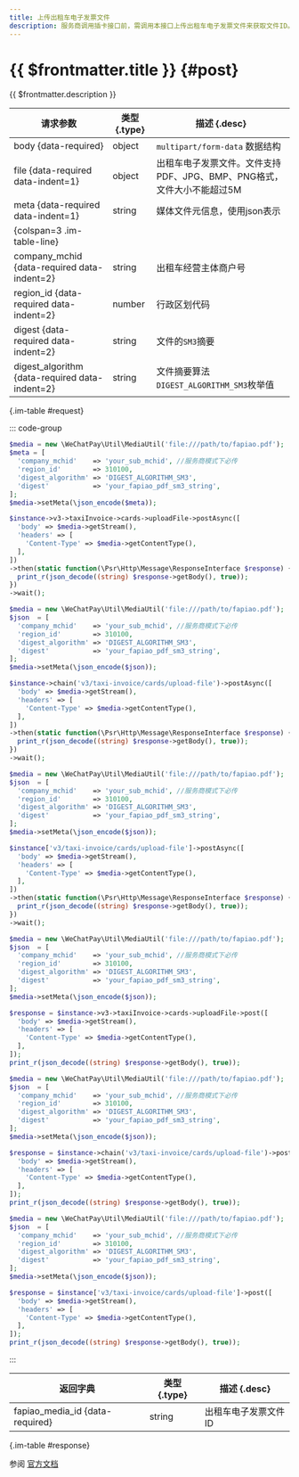 ```yaml
---
title: 上传出租车电子发票文件
description: 服务商调用插卡接口前，需调用本接口上传出租车电子发票文件来获取文件ID。文件ID有效期为3天，有效期内未成功调用插卡接口需重新调用本接口上传发票文件。
---
```


# {{ $frontmatter.title }} {#post}

{{ $frontmatter.description }}

| 请求参数 | 类型 {.type} | 描述 {.desc}
| --- | --- | ---
| body {data-required} | object | `multipart/form-data` 数据结构
| file {data-required data-indent=1} | object | 出租车电子发票文件。文件支持PDF、JPG、BMP、PNG格式，文件大小不能超过5M
| meta {data-required data-indent=1} | string | 媒体文件元信息，使用json表示
| {colspan=3 .im-table-line}
| company_mchid {data-required data-indent=2} | string | 出租车经营主体商户号
| region_id {data-required data-indent=2} | number | 行政区划代码
| digest {data-required data-indent=2} | string | 文件的`SM3`摘要
| digest_algorithm {data-required data-indent=2} | string | 文件摘要算法 `DIGEST_ALGORITHM_SM3`枚举值

{.im-table #request}

::: code-group

```php [异步纯链式]
$media = new \WeChatPay\Util\MediaUtil('file:///path/to/fapiao.pdf');
$meta = [
  'company_mchid'    => 'your_sub_mchid', //服务商模式下必传
  'region_id'        => 310100,
  'digest_algorithm' => 'DIGEST_ALGORITHM_SM3',
  'digest'           => 'your_fapiao_pdf_sm3_string',
];
$media->setMeta(\json_encode($meta));

$instance->v3->taxiInvoice->cards->uploadFile->postAsync([
  'body' => $media->getStream(),
  'headers' => [
    'Content-Type' => $media->getContentType(),
  ],
])
->then(static function(\Psr\Http\Message\ResponseInterface $response) {
  print_r(json_decode((string) $response->getBody(), true));
})
->wait();
```

```php [异步声明式]
$media = new \WeChatPay\Util\MediaUtil('file:///path/to/fapiao.pdf');
$json  = [
  'company_mchid'    => 'your_sub_mchid', //服务商模式下必传
  'region_id'        => 310100,
  'digest_algorithm' => 'DIGEST_ALGORITHM_SM3',
  'digest'           => 'your_fapiao_pdf_sm3_string',
];
$media->setMeta(\json_encode($json));

$instance->chain('v3/taxi-invoice/cards/upload-file')->postAsync([
  'body' => $media->getStream(),
  'headers' => [
    'Content-Type' => $media->getContentType(),
  ],
])
->then(static function(\Psr\Http\Message\ResponseInterface $response) {
  print_r(json_decode((string) $response->getBody(), true));
})
->wait();
```

```php [异步属性式]
$media = new \WeChatPay\Util\MediaUtil('file:///path/to/fapiao.pdf');
$json  = [
  'company_mchid'    => 'your_sub_mchid', //服务商模式下必传
  'region_id'        => 310100,
  'digest_algorithm' => 'DIGEST_ALGORITHM_SM3',
  'digest'           => 'your_fapiao_pdf_sm3_string',
];
$media->setMeta(\json_encode($json));

$instance['v3/taxi-invoice/cards/upload-file']->postAsync([
  'body' => $media->getStream(),
  'headers' => [
    'Content-Type' => $media->getContentType(),
  ],
])
->then(static function(\Psr\Http\Message\ResponseInterface $response) {
  print_r(json_decode((string) $response->getBody(), true));
})
->wait();
```

```php [同步纯链式]
$media = new \WeChatPay\Util\MediaUtil('file:///path/to/fapiao.pdf');
$json  = [
  'company_mchid'    => 'your_sub_mchid', //服务商模式下必传
  'region_id'        => 310100,
  'digest_algorithm' => 'DIGEST_ALGORITHM_SM3',
  'digest'           => 'your_fapiao_pdf_sm3_string',
];
$media->setMeta(\json_encode($json));

$response = $instance->v3->taxiInvoice->cards->uploadFile->post([
  'body' => $media->getStream(),
  'headers' => [
    'Content-Type' => $media->getContentType(),
  ],
]);
print_r(json_decode((string) $response->getBody(), true));
```

```php [同步声明式]
$media = new \WeChatPay\Util\MediaUtil('file:///path/to/fapiao.pdf');
$json  = [
  'company_mchid'    => 'your_sub_mchid', //服务商模式下必传
  'region_id'        => 310100,
  'digest_algorithm' => 'DIGEST_ALGORITHM_SM3',
  'digest'           => 'your_fapiao_pdf_sm3_string',
];
$media->setMeta(\json_encode($json));

$response = $instance->chain('v3/taxi-invoice/cards/upload-file')->post([
  'body' => $media->getStream(),
  'headers' => [
    'Content-Type' => $media->getContentType(),
  ],
]);
print_r(json_decode((string) $response->getBody(), true));
```

```php [同步属性式]
$media = new \WeChatPay\Util\MediaUtil('file:///path/to/fapiao.pdf');
$json  = [
  'company_mchid'    => 'your_sub_mchid', //服务商模式下必传
  'region_id'        => 310100,
  'digest_algorithm' => 'DIGEST_ALGORITHM_SM3',
  'digest'           => 'your_fapiao_pdf_sm3_string',
];
$media->setMeta(\json_encode($json));

$response = $instance['v3/taxi-invoice/cards/upload-file']->post([
  'body' => $media->getStream(),
  'headers' => [
    'Content-Type' => $media->getContentType(),
  ],
]);
print_r(json_decode((string) $response->getBody(), true));
```

:::

| 返回字典 | 类型 {.type} | 描述 {.desc}
| --- | --- | ---
| fapiao_media_id {data-required} | string | 出租车电子发票文件ID

{.im-table #response}

参阅 [官方文档](https://pay.weixin.qq.com/doc/v3/partner/4012692904)
